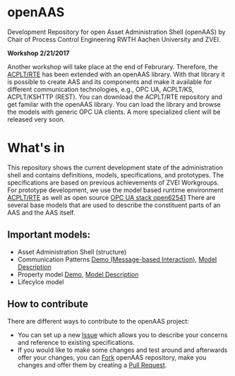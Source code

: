 # openAAS
Development Repository for open Asset Administration Shell (openAAS) by Chair of Process Control Engineering RWTH Aachen University and ZVEI.

**Workshop 2/21/2017**

Another workshop will take place at the end of Februrary. Therefore, the [ACPLT/RTE](https://github.com/acplt/rte) has been extended with an openAAS library. With that library it is possible to create AAS and its components and make it available for different communication technologies, e.g., OPC UA, ACPLT/KS, ACPLT/KSHTTP (REST).
You can download the ACPLT/RTE repository and get familar with the openAAS library.
You can load the library and browse the models with generic OPC UA clients. A more specialized client will be released very soon.

# What's in
This repository shows the current development state of the administration shell and contains definitions, models, specifications, and prototypes. The specifications are based on previous achievements of ZVEI Workgroups.
For prototype development, we use the model based runtime environment [ACPLT/RTE](https://github.com/acplt/rte) as well as open source [OPC UA stack open62541](https://github.com/open62541/open62541) 
There are several base models that are used to describe the constituent parts of an AAS and the AAS itself.


## Important models:
- Asset Administration Shell (structure)
- Communication Patterns [Demo (Message-based Interaction)](https://github.com/acplt/openAAS_PropertyDemo/),  [Model Description](https://github.com/acplt/openAAS/blob/master/Doc/ComBasic.pdf)
- Property model [Demo](https://github.com/acplt/openAAS_PropertyDemo/),  [Model Description](https://github.com/acplt/openAAS/blob/master/Doc/PropertyMetaModel.pdf)
- Lifecylce model 





## How to contribute
There are different ways to contribute to the openAAS project:
- You can set up a new [Issue]( https://github.com/acplt/openAAS/issues) which allows you to describe your concerns and reference to existing specifications.
- If you would like to make some changes and test around and afterwards offer your changes, you can [Fork]( https://help.github.com/articles/fork-a-repo/) openAAS repository, make you changes and offer them by creating a [Pull Request]( https://help.github.com/articles/creating-a-pull-request/).



